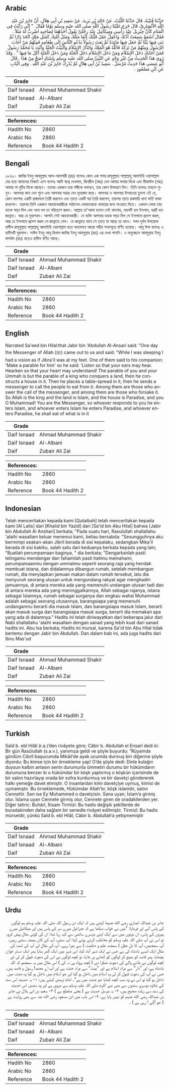 ## Arabic


<div dir="rtl" lang="ar" style={{fontSize:'larger',backgroundColor:'#f8f9fa',padding:20}}>
حَدَّثَنَا قُتَيْبَةُ، قَالَ‏ حَدَّثَنَا اللَّيْثُ، عَنْ خَالِدِ بْنِ يَزِيدَ، عَنْ سَعِيدِ بْنِ أَبِي هِلاَلٍ، أَنَّ جَابِرَ بْنَ عَبْدِ اللَّهِ الأَنْصَارِيَّ، قَالَ خَرَجَ عَلَيْنَا رَسُولُ اللَّهِ صلى الله عليه وسلم يَوْمًا فَقَالَ ‏ "‏ إِنِّي رَأَيْتُ فِي الْمَنَامِ كَأَنَّ جِبْرِيلَ عِنْدَ رَأْسِي وَمِيكَائِيلَ عِنْدَ رِجْلَىَّ يَقُولُ أَحَدُهُمَا لِصَاحِبِهِ اضْرِبْ لَهُ مَثَلاً ‏.‏ فَقَالَ اسْمَعْ سَمِعَتْ أُذُنُكَ وَاعْقِلْ عَقَلَ قَلْبُكَ إِنَّمَا مَثَلُكَ وَمَثَلُ أُمَّتِكَ كَمَثَلِ مَلِكٍ اتَّخَذَ دَارًا ثُمَّ بَنَى فِيهَا بَيْتًا ثُمَّ جَعَلَ فِيهَا مَائِدَةً ثُمَّ بَعَثَ رَسُولاً يَدْعُو النَّاسَ إِلَى طَعَامِهِ فَمِنْهُمْ مَنْ أَجَابَ الرَّسُولَ وَمِنْهُمْ مَنْ تَرَكَهُ فَاللَّهُ هُوَ الْمَلِكُ وَالدَّارُ الإِسْلاَمُ وَالْبَيْتُ الْجَنَّةُ وَأَنْتَ يَا مُحَمَّدُ رَسُولٌ فَمَنْ أَجَابَكَ دَخَلَ الإِسْلاَمَ وَمَنْ دَخَلَ الإِسْلاَمَ دَخَلَ الْجَنَّةَ وَمَنْ دَخَلَ الْجَنَّةَ أَكَلَ مَا فِيهَا ‏"‏ ‏.‏ وَقَدْ رُوِيَ هَذَا الْحَدِيثُ مِنْ غَيْرِ وَجْهٍ عَنِ النَّبِيِّ صلى الله عليه وسلم بِإِسْنَادٍ أَصَحَّ مِنْ هَذَا ‏.‏ قَالَ أَبُو عِيسَى هَذَا حَدِيثٌ مُرْسَلٌ ‏.‏ سَعِيدُ بْنُ أَبِي هِلاَلٍ لَمْ يُدْرِكْ جَابِرَ بْنَ عَبْدِ اللَّهِ ‏.‏ وَفِي الْبَابِ عَنِ ابْنِ مَسْعُودٍ ‏.‏
</div>
<div style={{backgroundColor:'#f8f9fa',padding:20, marginBottom: 10}}><table> <thead> <tr> <th>Grade</th> <th></th> </tr> </thead> <tbody> <tr><td>Daif Isnaad</td><td>Ahmad Muhammad Shakir</td></tr><tr><td>Daif Isnaad</td><td>Al-Albani</td></tr><tr><td>Daif</td><td>Zubair Ali Zai</td></tr></tbody></table><table> <thead> <tr> <th>References:</th> <th></th> </tr> </thead> <tbody><tr><td>Hadith No</td><td>2860</td></tr><tr><td>Arabic No</td><td>2860</td></tr><tr><td>Reference</td><td>Book 44 Hadith 2</td></tr></tbody></table></div>

## Bengali


<div dir="ltr" lang="bn" style={{fontSize:'larger',backgroundColor:'#f8f9fa',padding:20}}>
২৮৬০। জাবির ইবনু আবদুল্লাহ আল-আনসারী (রাঃ) বলেনঃ কোন এক সময় রাসূলুল্লাহ সাল্লাল্লাহু আলাইহি ওয়াসাল্লাম বের হয়ে আমাদের নিকটে এসে বলেনঃ আমি স্বপ্নে দেখলাম, জিবরীল (আঃ) যেন আমার মাথার দিকে এবং মীকাঈল (আঃ) আমার পা দুটির দিকে আছেন। তাদের একজন তার সঙ্গীকে বলছেন, তার কোন উদাহরণ দিন। তিনি বলেনঃ তাহলে শুনুন। আপনার কান যেন শুনে এবং আপনার অন্তর যেন হৃদয়ঙ্গম করে। আপনার ও আপনার উম্মাতের তুলনা এই যে, কোন বাদশাহ একটি রাজমহল তৈরী করলেন এবং তাতে একটি ঘর তৈরি করলেন, তারপর তাতে রকমারি খানা ভর্তি খাঞ্চা রাখলেন। তারপর তিনি একজন আহবানকারীকে পাঠালেন লোকদেরকে খাবারের জন্য দাওয়াত দিতে। একদল লোক তার ডাকে সাড়া দিল এবং অন্য দল তা পরিত্যাগ করল। আল্লাহ তা'আলা হলেন সেই বাদশাহ, মহলটি হল ইসলাম, ঘরটি হল জান্নাত। আর হে মুহাম্মাদ। আপনি সেই আহবানকারী। যে ব্যক্তি আপনার ডাকে সাড়া দিল সে ইসলামে প্রবেশ করল, আর যে ইসলামে প্রবেশ করল সে জান্নাতে গেল। যে জান্নাতে যাবে সে তাতে যা আছে তা খাবে। সনদ দুর্বল উপরোক্ত হাদীস রাসূলুল্লাহ সাল্লাল্লাহু আলাইহি ওয়াসাল্লাম হতে অন্যভাবে আরো সহীহ সনদসূত্রে বর্ণিত হয়েছে। আবূ ঈসা বলেনঃ এ হাদীসটি মুরসাল। সাঈদ ইবনু আবূ হিলাল জাবির ইবনু আবদুল্লাহ (রাঃ) এর দেখা পাননি। এ অনুচ্ছেদে আবদুল্লাহ ইবনু মাসউদ (রাঃ) হতেও হাদীস বর্ণিত আছে।
</div>
<div style={{backgroundColor:'#f8f9fa',padding:20, marginBottom: 10}}><table> <thead> <tr> <th>Grade</th> <th></th> </tr> </thead> <tbody> <tr><td>Daif Isnaad</td><td>Ahmad Muhammad Shakir</td></tr><tr><td>Daif Isnaad</td><td>Al-Albani</td></tr><tr><td>Daif</td><td>Zubair Ali Zai</td></tr></tbody></table><table> <thead> <tr> <th>References:</th> <th></th> </tr> </thead> <tbody><tr><td>Hadith No</td><td>2860</td></tr><tr><td>Arabic No</td><td>2860</td></tr><tr><td>Reference</td><td>Book 44 Hadith 2</td></tr></tbody></table></div>

## English


<div dir="ltr" lang="en" style={{fontSize:'larger',backgroundColor:'#f8f9fa',padding:20}}>
Narrated Sa'eed bin Hilal:that Jabir bin 'Abdullah Al-Ansari said: "One day the Messenger of Allah (ﷺ) came out to us and said: "While I was sleeping I had a vision as if Jibra'il was at my feet. One of them said to his companion: 'Make a parable for him' so he said: 'Listen so that your ears may hear. Hearken so that your heart may understand! The parable of you and your Ummah is but the parable of a king who conquers a land, then he constructs a house in it. Then he places a table-spread in it, then he sends a messenger to call the people to eat from it. Among them are those who answer the call of the messenger, and among them are those who forsake it. So Allah is the king and the land is Islam, and the house is Paradise, and you O Muhammad! You are the Messenger, so whoever responds to you he enters Islam, and whoever enters Islam he enters Paradise, and whoever enters Paradise, he shall eat of what is in it
</div>
<div style={{backgroundColor:'#f8f9fa',padding:20, marginBottom: 10}}><table> <thead> <tr> <th>Grade</th> <th></th> </tr> </thead> <tbody> <tr><td>Daif Isnaad</td><td>Ahmad Muhammad Shakir</td></tr><tr><td>Daif Isnaad</td><td>Al-Albani</td></tr><tr><td>Daif</td><td>Zubair Ali Zai</td></tr></tbody></table><table> <thead> <tr> <th>References:</th> <th></th> </tr> </thead> <tbody><tr><td>Hadith No</td><td>2860</td></tr><tr><td>Arabic No</td><td>2860</td></tr><tr><td>Reference</td><td>Book 44 Hadith 2</td></tr></tbody></table></div>

## Indonesian


<div dir="ltr" lang="id" style={{fontSize:'larger',backgroundColor:'#f8f9fa',padding:20}}>
Telah menceritakan kepada kami [Qutaibah] telah menceritakan kepada kami [Al Laits] dari [Khalid bin Yazid] dari [Sa'id bin Abu Hilal] bahwa [Jabir bin Abdullah Al Anshari] berkata; "Pada suatu hari, Rasulullah shallallahu 'alaihi wasallam keluar menemui kami, beliau bersabda: "Sesungguhnya aku bermimpi seakan-akan Jibril berada di sisi kepalaku, sedangkan Mika'il berada di sisi kakiku, salah satu dari keduanya berkata kepada yang lain; "Buatlah perumpamaan baginya, " dia berkata; "Dengarkanlah pasti telingamu mendengar dan fahamilah pasti hatimu memahami, perumpamaanmu dengan ummatmu seperti seorang raja yang hendak membuat istana, dan didalamnya dibangun rumah, setelah membangun rumah, dia menyiapkan jamuan makan dalam rumah tersebut, lalu dia menyuruh seorang utusan untuk mengundang rakyat agar menghadiri jamuannya, di antara mereka ada yang memenuhi undangan utusan tadi dan di antara mereka ada yang meninggalkannya, Allah sebagai rajanya, istana sebagai Islamnya, rumah sebagai surganya dan engkau wahai Muhammad adalah sebagai seorang utusannya, barangsiapa yang memenuhi undanganmu berarti dia masuk Islam, dan barangsiapa masuk Islam, berarti akan masuk surga dan barangsiapa masuk surga, berarti dia memakan apa yang ada di dalamnya." Hadits ini telah diriwayatkan dari beberapa jalur dari Nabi shallallahu 'alaihi wasallam dengan sanad yang lebih kuat dari sanad hadits ini. Abu Isa berkata; Hadits ini mursal, karena Sa'id bin Abu Hilal tidak bertemu dengan Jabir bin Abdullah. Dan dalam bab ini, ada juga hadits dari Ibnu Mas'ud
</div>
<div style={{backgroundColor:'#f8f9fa',padding:20, marginBottom: 10}}><table> <thead> <tr> <th>Grade</th> <th></th> </tr> </thead> <tbody> <tr><td>Daif Isnaad</td><td>Ahmad Muhammad Shakir</td></tr><tr><td>Daif Isnaad</td><td>Al-Albani</td></tr><tr><td>Daif</td><td>Zubair Ali Zai</td></tr></tbody></table><table> <thead> <tr> <th>References:</th> <th></th> </tr> </thead> <tbody><tr><td>Hadith No</td><td>2860</td></tr><tr><td>Arabic No</td><td>2860</td></tr><tr><td>Reference</td><td>Book 44 Hadith 2</td></tr></tbody></table></div>

## Turkish


<div dir="ltr" lang="tr" style={{fontSize:'larger',backgroundColor:'#f8f9fa',padding:20}}>
Saîd b. ebî Hilâl (r.a.)’den rivâyete göre; Câbir b. Abdullah el Ensarî dedi ki: Bir gün Rasûlullah (s.a.v.), yanımıza geldi ve şöyle buyurdu: “Rüyamda gördüm Cibrîl başucumda Mikâil’de ayak ucumda durmuş biri diğerine şöyle diyordu: Bu kimse için bir örnekleme yap! O’da şöyle dedi: Dinle kulağın duysun kalbin anlasın senin durumunla ümmetin durumu bir hükümdarın durumuna benzer ki o hükümdar bir köşk yaptırmış o köşkün içerisinde de bir salon hazırlayıp orada bir sofra kurdurmuş ve bir davetçi göndererek halkı yemeğe davet etmiştir. O insanlardan kimi davetçiye uymuş, kimisi de uymamıştır. Bu örneklemede, Hükümdar Allah’tır, köşk islamdır, salon Cennettir. Sen ise Ey Muhammed o davetçisin. Sana uyan; İslam’a girmiş olur. İslama uyan Cennete girmiş olur, Cennete giren de oradakilerden yer. Diğer tahric: Buhârî, İtisam Tirmizi: Bu hadis değişik şekillerde de buradakinden daha sağlam bir senedle rivâyet edilmiştir. Tirmizî: Bu hadis mürseldir, çünkü Saîd b. ebî Hilâl, Câbir b. Abdullah’a yetişmemiştir
</div>
<div style={{backgroundColor:'#f8f9fa',padding:20, marginBottom: 10}}><table> <thead> <tr> <th>Grade</th> <th></th> </tr> </thead> <tbody> <tr><td>Daif Isnaad</td><td>Ahmad Muhammad Shakir</td></tr><tr><td>Daif Isnaad</td><td>Al-Albani</td></tr><tr><td>Daif</td><td>Zubair Ali Zai</td></tr></tbody></table><table> <thead> <tr> <th>References:</th> <th></th> </tr> </thead> <tbody><tr><td>Hadith No</td><td>2860</td></tr><tr><td>Arabic No</td><td>2860</td></tr><tr><td>Reference</td><td>Book 44 Hadith 2</td></tr></tbody></table></div>

## Urdu


<div dir="rtl" lang="ur" style={{fontSize:'larger',backgroundColor:'#f8f9fa',padding:20}}>
جابر بن عبداللہ انصاری رضی الله عنہما کہتے ہیں کہ ایک دن رسول اللہ صلی اللہ علیہ وسلم ہم لوگوں کے پاس آئے اور فرمایا: ”میں نے خواب دیکھا ہے کہ جبرائیل میرے سر کے پاس ہیں اور میکائیل میرے پیروں کے پاس، ان دونوں میں سے ایک اپنے دوسرے ساتھی سے کہہ رہا تھا: ان کی کوئی مثال پیش کرو، تو اس نے آپ صلی اللہ علیہ وسلم کو مخاطب کرتے ہوئے کہا: آپ سنیں، آپ کے کان ہمیشہ سنتے رہیں، آپ سمجھیں، آپ کا دل عقل ( سمجھ، علم و حکمت ) سے بھرا رہے۔ آپ کی مثال اور آپ کی امت کی مثال ایک ایسے بادشاہ کی ہے جس نے ایک شہر آباد کیا، اس شہر میں ایک گھر بنایا پھر ایک دستر خوان بچھایا، پھر قاصد کو بھیج کر لوگوں کو کھانے پر بلایا، تو کچھ لوگوں نے اس کی دعوت قبول کر لی اور کچھ لوگوں نے بلانے والے کی دعوت ٹھکرا دی ( کچھ پرواہ ہی نہ کی ) اس مثال میں یہ سمجھو کہ اللہ بادشاہ ہے، اور ”دار“ سے مراد اسلام ہے اور ”بیت“ سے مراد جنت ہے اور آپ اے محمد! رسول و قاصد ہیں۔ جس نے آپ کی دعوت قبول کر لی وہ اسلام میں داخل ہو گیا اور جو اسلام میں داخل ہو گیا وہ جنت میں داخل ہو گیا تو اس نے وہ سب کچھ کھایا جو جنت میں ہے“۔ امام ترمذی کہتے ہیں: ۱- یہ حدیث اس سند کے علاوہ دوسری سندوں سے بھی نبی اکرم صلی اللہ علیہ وسلم سے مروی ہے اور وہ سندیں اس حدیث کی سند سے زیادہ صحیح ہیں، ۲- یہ مرسل حدیث ہے ( یعنی منقطع ہے ) ۳- سعید بن ابی ہلال نے جابر بن عبداللہ رضی الله عنہم کو نہیں پایا ہے، ۴- اس باب میں ابن مسعود رضی الله عنہ سے بھی روایت ہے ( جو آگے آ رہی ہے ) ۔
</div>
<div style={{backgroundColor:'#f8f9fa',padding:20, marginBottom: 10}}><table> <thead> <tr> <th>Grade</th> <th></th> </tr> </thead> <tbody> <tr><td>Daif Isnaad</td><td>Ahmad Muhammad Shakir</td></tr><tr><td>Daif Isnaad</td><td>Al-Albani</td></tr><tr><td>Daif</td><td>Zubair Ali Zai</td></tr></tbody></table><table> <thead> <tr> <th>References:</th> <th></th> </tr> </thead> <tbody><tr><td>Hadith No</td><td>2860</td></tr><tr><td>Arabic No</td><td>2860</td></tr><tr><td>Reference</td><td>Book 44 Hadith 2</td></tr></tbody></table></div>
